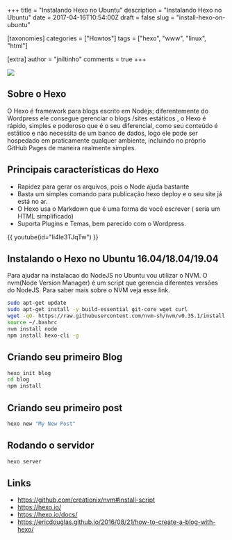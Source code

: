 +++
title = "Instalando Hexo no Ubuntu"
description = "Instalando Hexo no Ubuntu"
date = 2017-04-16T10:54:00Z
draft = false
slug = "install-hexo-on-ubuntu"

[taxonomies]
categories = ["Howtos"]
tags = ["hexo", "www", "linux", "html"]

[extra]
author = "jniltinho"
comments = true
+++

![](/images/Install_Hexo_Ubuntu.png)

## Sobre o Hexo

O Hexo é framework para blogs escrito em Nodejs; diferentemente do Wordpress ele consegue gerenciar o blogs /sites estáticos , o Hexo é rápido, simples e poderoso que é o seu diferencial, como seu conteúdo é estático e não necessita de um banco de dados, logo ele pode ser hospedado em praticamente qualquer ambiente, incluindo no próprio GitHub Pages de maneira realmente simples.

## Principais características do Hexo

* Rapidez para gerar os arquivos, pois o Node ajuda bastante
* Basta um simples comando para publicação hexo deploy e o seu site já está no ar.
* O Hexo usa o Markdown que é uma forma de você escrever ( seria um HTML simplificado)
* Suporta Plugins e Temas, bem parecido com o Wordpress.

{{ youtube(id="Ii4le3TJqTw") }}

## Instalando o Hexo no Ubuntu 16.04/18.04/19.04

Para ajudar na instalacao do NodeJS no Ubuntu vou utilizar o NVM.
O nvm(Node Version Manager) é um script que gerencia diferentes versões do NodeJS.
Para saber mais sobre o NVM veja esse link.

```bash
sudo apt-get update
sudo apt-get install -y build-essential git-core wget curl
wget -qO- https://raw.githubusercontent.com/nvm-sh/nvm/v0.35.1/install.sh | bash
source ~/.bashrc
nvm install node
npm install hexo-cli -g
```

## Criando seu primeiro Blog

```bash
hexo init blog
cd blog
npm install
```

## Criando seu primeiro post

```bash
hexo new "My New Post"
```

## Rodando o servidor

```bash
hexo server
```

## Links

* https://github.com/creationix/nvm#install-script
* https://hexo.io/
* https://hexo.io/docs/
* https://ericdouglas.github.io/2016/08/21/how-to-create-a-blog-with-hexo/
